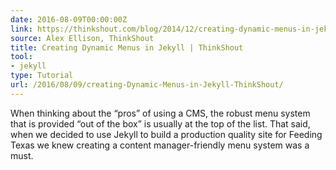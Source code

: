 ```yaml
---
date: 2016-08-09T00:00:00Z
link: https://thinkshout.com/blog/2014/12/creating-dynamic-menus-in-jekyll/
source: Alex Ellison, ThinkShout
title: Creating Dynamic Menus in Jekyll | ThinkShout
tool:
- jekyll
type: Tutorial
url: /2016/08/09/creating-Dynamic-Menus-in-Jekyll-ThinkShout/
---
```


When thinking about the “pros” of using a CMS, the robust menu system that is provided “out of the box” is usually at the top of the list. That said, when we decided to use Jekyll to build a production quality site for Feeding Texas we knew creating a content manager-friendly menu system was a must.





